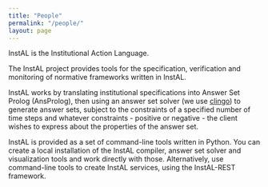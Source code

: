 ```yaml
---
title: "People"
permalink: "/people/"
layout: page
---
```


InstAL is the Institutional Action Language.

The InstAL project provides tools for the specification, verification and monitoring of normative frameworks written in InstAL.

InstAL works by translating institutional specifications into Answer Set Prolog (AnsProlog), then using an answer set solver (we use [clingo](http://potassco.org/)) to generate answer sets, subject to the constraints of a specified number of time steps and whatever constraints - positive or negative - the client wishes to express about the properties of the answer set.

InstAL is provided as a set of command-line tools written in Python. You can create a local installation of the InstAL compiler, answer set solver and visualization tools and work directly with those. Alternatively, use command-line tools to create InstAL services, using the InstAL-REST framework.
